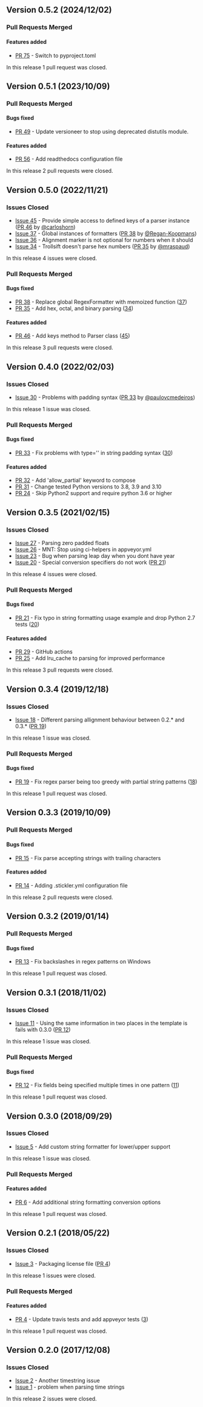 ## Version 0.5.2 (2024/12/02)


### Pull Requests Merged

#### Features added

* [PR 75](https://github.com/pytroll/trollsift/pull/75) - Switch to pyproject.toml

In this release 1 pull request was closed.


## Version 0.5.1 (2023/10/09)


### Pull Requests Merged

#### Bugs fixed

* [PR 49](https://github.com/pytroll/trollsift/pull/49) - Update versioneer to stop using deprecated distutils module.

#### Features added

* [PR 56](https://github.com/pytroll/trollsift/pull/56) - Add readthedocs configuration file

In this release 2 pull requests were closed.


## Version 0.5.0 (2022/11/21)

### Issues Closed

* [Issue 45](https://github.com/pytroll/trollsift/issues/45) - Provide simple access to defined keys of a parser instance ([PR 46](https://github.com/pytroll/trollsift/pull/46) by [@carloshorn](https://github.com/carloshorn))
* [Issue 37](https://github.com/pytroll/trollsift/issues/37) - Global instances of formatters ([PR 38](https://github.com/pytroll/trollsift/pull/38) by [@Regan-Koopmans](https://github.com/Regan-Koopmans))
* [Issue 36](https://github.com/pytroll/trollsift/issues/36) - Alignment marker is not optional for numbers when it should
* [Issue 34](https://github.com/pytroll/trollsift/issues/34) - Trollsift doesn't parse hex numbers ([PR 35](https://github.com/pytroll/trollsift/pull/35) by [@mraspaud](https://github.com/mraspaud))

In this release 4 issues were closed.

### Pull Requests Merged

#### Bugs fixed

* [PR 38](https://github.com/pytroll/trollsift/pull/38) - Replace global RegexFormatter with memoized function ([37](https://github.com/pytroll/trollsift/issues/37))
* [PR 35](https://github.com/pytroll/trollsift/pull/35) - Add hex, octal, and binary parsing ([34](https://github.com/pytroll/trollsift/issues/34))

#### Features added

* [PR 46](https://github.com/pytroll/trollsift/pull/46) - Add keys method to Parser class ([45](https://github.com/pytroll/trollsift/issues/45))

In this release 3 pull requests were closed.


## Version 0.4.0 (2022/02/03)

### Issues Closed

* [Issue 30](https://github.com/pytroll/trollsift/issues/30) - Problems with padding syntax ([PR 33](https://github.com/pytroll/trollsift/pull/33) by [@paulovcmedeiros](https://github.com/paulovcmedeiros))

In this release 1 issue was closed.

### Pull Requests Merged

#### Bugs fixed

* [PR 33](https://github.com/pytroll/trollsift/pull/33) - Fix problems with type='' in string padding syntax ([30](https://github.com/pytroll/trollsift/issues/30))

#### Features added

* [PR 32](https://github.com/pytroll/trollsift/pull/32) - Add 'allow_partial' keyword to compose
* [PR 31](https://github.com/pytroll/trollsift/pull/31) - Change tested Python versions to 3.8, 3.9 and 3.10
* [PR 24](https://github.com/pytroll/trollsift/pull/24) - Skip Python2 support and require python 3.6 or higher


## Version 0.3.5 (2021/02/15)

### Issues Closed

* [Issue 27](https://github.com/pytroll/trollsift/issues/27) - Parsing zero padded floats
* [Issue 26](https://github.com/pytroll/trollsift/issues/26) - MNT: Stop using ci-helpers in appveyor.yml
* [Issue 23](https://github.com/pytroll/trollsift/issues/23) - Bug when parsing leap day when you dont have year
* [Issue 20](https://github.com/pytroll/trollsift/issues/20) - Special conversion specifiers do not work ([PR 21](https://github.com/pytroll/trollsift/pull/21))

In this release 4 issues were closed.

### Pull Requests Merged

#### Bugs fixed

* [PR 21](https://github.com/pytroll/trollsift/pull/21) - Fix typo in string formatting usage example and drop Python 2.7 tests ([20](https://github.com/pytroll/trollsift/issues/20))

#### Features added

* [PR 29](https://github.com/pytroll/trollsift/pull/29) - GitHub actions
* [PR 25](https://github.com/pytroll/trollsift/pull/25) - Add lru_cache to parsing for improved performance

In this release 3 pull requests were closed.


## Version 0.3.4 (2019/12/18)

### Issues Closed

* [Issue 18](https://github.com/pytroll/trollsift/issues/18) - Different parsing allignment behaviour between 0.2.* and 0.3.* ([PR 19](https://github.com/pytroll/trollsift/pull/19))

In this release 1 issue was closed.

### Pull Requests Merged

#### Bugs fixed

* [PR 19](https://github.com/pytroll/trollsift/pull/19) - Fix regex parser being too greedy with partial string patterns ([18](https://github.com/pytroll/trollsift/issues/18))

In this release 1 pull request was closed.


## Version 0.3.3 (2019/10/09)

### Pull Requests Merged

#### Bugs fixed

* [PR 15](https://github.com/pytroll/trollsift/pull/15) - Fix parse accepting strings with trailing characters

#### Features added

* [PR 14](https://github.com/pytroll/trollsift/pull/14) - Adding .stickler.yml configuration file

In this release 2 pull requests were closed.


## Version 0.3.2 (2019/01/14)


### Pull Requests Merged

#### Bugs fixed

* [PR 13](https://github.com/pytroll/trollsift/pull/13) - Fix backslashes in regex patterns on Windows

In this release 1 pull request was closed.


## Version 0.3.1 (2018/11/02)

### Issues Closed

* [Issue 11](https://github.com/pytroll/trollsift/issues/11) - Using the same information in two places in the template is fails with 0.3.0 ([PR 12](https://github.com/pytroll/trollsift/pull/12))

In this release 1 issue was closed.

### Pull Requests Merged

#### Bugs fixed

* [PR 12](https://github.com/pytroll/trollsift/pull/12) - Fix fields being specified multiple times in one pattern ([11](https://github.com/pytroll/trollsift/issues/11))

In this release 1 pull request was closed.

## Version 0.3.0 (2018/09/29)

### Issues Closed

* [Issue 5](https://github.com/pytroll/trollsift/issues/5) - Add custom string formatter for lower/upper support

In this release 1 issue was closed.

### Pull Requests Merged

#### Features added

* [PR 6](https://github.com/pytroll/trollsift/pull/6) - Add additional string formatting conversion options

In this release 1 pull request was closed.


## Version 0.2.1 (2018/05/22)

### Issues Closed

* [Issue 3](https://github.com/pytroll/trollsift/issues/3) - Packaging license file ([PR 4](https://github.com/pytroll/trollsift/pull/4))

In this release 1 issues were closed.

### Pull Requests Merged

#### Features added

* [PR 4](https://github.com/pytroll/trollsift/pull/4) - Update travis tests and add appveyor tests ([3](https://github.com/pytroll/trollsift/issues/3))

In this release 1 pull request was closed.


## Version 0.2.0 (2017/12/08)

### Issues Closed

* [Issue 2](https://github.com/pytroll/trollsift/issues/2) - Another timestring issue
* [Issue 1](https://github.com/pytroll/trollsift/issues/1) - problem when parsing time strings

In this release 2 issues were closed.
